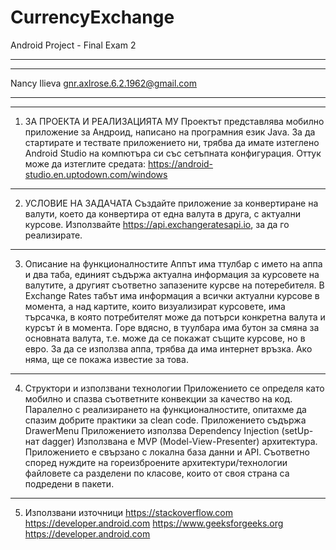 # CurrencyExchange
Android Project - Final Exam 2
*****************************************
*****************************************


Nancy Ilieva
gnr.axlrose.6.2.1962@gmail.com
*****************************************
*****************************************

1. ЗА ПРОЕКТА И РЕАЛИЗАЦИЯТА МУ
Проектът представлява мобилно приложение за Андроид, написано на програмния език Java. За да стартирате и тествате приложението ни, трябва да имате изтеглено Android Studio на компютъра си със сетъпната конфигурация. Оттук може да изтеглите средата: https://android-studio.en.uptodown.com/windows
********************************************************************************************************************************************************************************

2. УСЛОВИЕ НА ЗАДАЧАТА
Създайте приложение за конвертиране на валути, което да конвертира от една валута в друга, с актуални курсове. Използвайте https://api.exchangeratesapi.io, за да го реализирате.
********************************************************************************************************************************************************************************

3. Описание на функционалностите 
Аппът има ттулбар с името на аппа и два таба, единият съдържа актуална информация за курсовете на валутите, а другият съответно запазените курсве на потеребителя.
В Exchange Rates табът има информация а всички актуални курсове в момента, а над картите, които визуализират курсовете, има търсачка, в която потребителят може да потърси конкретна валута и курсът ѝ в момента. Горе вдясно, в туулбара има бутон за смяна за основната валута, т.е. може да се покажат същите курсове, но в евро. За да се използва аппа, трябва да има интернет връзка. Ако няма, ще се покажа известие за това. 
********************************************************************************************************************************************************************************

4. Структори и използвани технологии
Приложението се определя като мобилно и спазва съответните конвекции за качество на код. Паралелно с реализирането на функционалностите, опитахме да спазим добрите практики за clean code. Приложението съдържа DrawerMenu Приложението използва Dependency Injection (setUp-нат dagger) Използвана е MVP (Model-View-Presenter) архитектура. Приложението е свързано с локална база данни и API. Съответно според нуждите на гореизброените архитектури/технологии файловете са разделени по класове, които от своя страна са подредени в пакети.
********************************************************************************************************************************************************************************

5. Използвани източници
https://stackoverflow.com 
https://developer.android.com
https://www.geeksforgeeks.org
https://developer.android.com 

